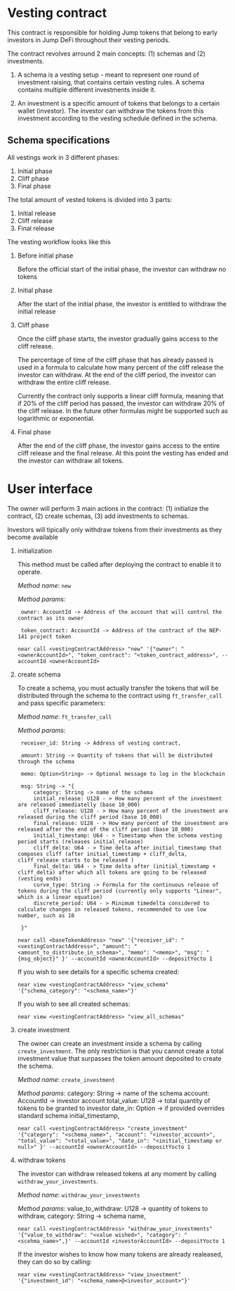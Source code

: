 # Vesting contract

This contract is responsible for holding Jump tokens that belong to early investors in Jump DeFi throughout their vesting periods.


The contract revolves arround 2 main concepts: (1) schemas and (2) investments.

1. A schema is a vesting setup - meant to represent one round of investment raising, that contains certain vesting rules. A schema contains multiple different investments inside it.

2. An investment is a specific amount of tokens that belongs to a certain wallet (investor). The investor can withdraw the tokens from this investment according to the vesting schedule defined in the schema.


## Schema specifications

All vestings work in 3 different phases:
1. Initial phase
2. Cliff phase
3. Final phase

The total amount of vested tokens is divided into 3 parts:
1. Initial release
2. Cliff release
3. Final release


The vesting workflow looks like this
1. Before initial phase

    Before the official start of the initial phase, the investor can withdraw no tokens

2. Initial phase

    After the start of the initial phase, the investor is entitled to withdraw the initial release

3. Cliff phase

    Once the cliff phase starts, the investor gradually gains access to the cliff release. 

    The percentage of time of the cliff phase that has already passed is used in a formula to calculate how many percent of the cliff release the investor can withdraw. At the end of the cliff period, the investor can withdraw the entire cliff release.

    Currently the contract only supports a linear cliff formula, meaning that if 20% of the cliff period has passed, the investor can withdraw 20% of the cliff release. In the future other formulas might be supported such as logarithmic or exponential.

4. Final phase

    After the end of the cliff phase, the investor gains access to the entire cliff release and the final release. At this point the vesting has ended and the investor can withdraw all tokens.


# User interface

The owner will perform 3 main actions in the contract: (1) initialize the contract, (2) create schemas, (3) add investments to schemas.

Investors will tipically only withdraw tokens from their investments as they become available

1. initialization

    This method must be called after deploying the contract to enable it to operate.

    *Method name*: `new`

    *Method params*:

        owner: AccountId -> Address of the account that will control the contract as its owner 

        token_contract: AccountId -> Address of the contract of the NEP-141 project token

    ```shell
    near call <vestingContractAddress> "new" '{"owner": "<ownerAccountId>", "token_contract": "<token_contract_address>", --accountId <ownerAccountId> 
    ```

2. create schema

    To create a schema, you must actually transfer the tokens that will be distributed through the schema to the contract using `ft_transfer_call` and pass specific parameters:

    *Method name*: `ft_transfer_call`

    *Method params*:

        receiver_id: String -> Address of vesting contract,

        amount: String -> Quantity of tokens that will be distributed through the schema

        memo: Option<String> -> Optional message to log in the blockchain

        msg: String -> "{
            category: String -> name of the schema
            initial_release: U128 - > How many percent of the investment are released immediatelly (base 10_000)
            cliff_release: U128 - > How many percent of the investment are released during the cliff period (base 10_000)
            final_release: U128 - > How many percent of the investment are released after the end of the cliff period (base 10_000)
            initial_timestamp: U64 - > Timestamp when the schema vesting period starts (releases initial_release)
            cliff_delta: U64 - > Time delta after initial_timestamp that composes cliff (after initial_timestamp + cliff_delta, cliff_release starts to be released )
            final_delta: U64 - > Time delta after (initial_timestamp + cliff_delta) after which all tokens are going to be released (vesting ends)
            curve_type: String -> Formula for the continuous release of tokens during the cliff period (currently only supports "Linear", which is a linear equation)
            discrete_period: U64 - > Minimum timedelta considered to calculate changes in released tokens, recommended to use low number, such as 10

        }"
    ```shell
    near call <baseTokenAddress> "new" '{"receiver_id": "<vestingContractAddress>", "amount": "<amount_to_distribute_in_schema>", "memo": "<memo>", "msg": "{msg_object}" }' --accountId <ownerAccountId> --depositYocto 1
    ```

    If you wish to see details for a specific schema created:
    ```shell
    near view <vestingContractAddress> "view_schema" '{"schema_category": "<schema_name>"}'
    ```

    If you wish to see all created schemas:
    ```shell
    near view <vestingContractAddress> "view_all_schemas"
    ```

3. create investment

    The owner can create an investment inside a schema by calling `create_investment`. The only restriction is that you cannot create a total investment value that surpasses the token amount deposited to create the schema.

    *Method name*: `create_investment`

    *Method params*:
        category: String -> name of the schema
        account: AccountId -> investor account
        total_value: U128 -> total quantity of tokens to be granted to investor
        date_in: Option<U64> -> if provided overrides standard schema initial_timestamp,
    ```shell
    near call <vestingContractAddress> "create_investment" '{"category": "<schema_name>", "account": "<investor_account>", "total_value": "<total_value>", "date_in": "<initial_timestamp or null>" }' --accountId <ownerAccountId> --depositYocto 1
    ```

4. withdraw tokens

    The investor can withdraw released tokens at any moment by calling `withdraw_your_investments`.

    *Method name*: `withdraw_your_investments`

    *Method params*:
        value_to_withdraw: U128 -> quantity of tokens to withdraw,
        category: String -> schema name,
    ```shell
    near call <vestingContractAddress> "withdraw_your_investments" '{"value_to_withdraw": "<value wished>", "category": "<scehma_name>",}' --accountId <investorAccountId> --depositYocto 1
    ```

    If the investor wishes to know how many tokens are already realeased, they can do so by calling:
    ```shell
    near view <vestingContractAddress> "view_investment" '{"investment_id": "<schema_name>@<investor_account>"}'
    ```